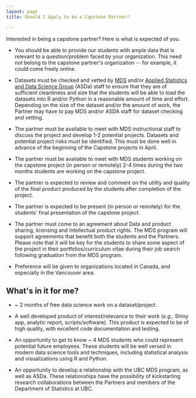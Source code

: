 ```yaml
---
layout: page
title: Should I Apply to be a Capstone Partner?

---
```


Interested in being a capstone partner? Here is what is expected of you.

- You should be able to provide our students with ample data that is relevant to a question/problem faced by your organization. This need not belong to the capstone partner's organization -- for example, it could come freely online.


- Datasets must be checked and vetted by [MDS](https://ubc-mds.github.io/) and/or [Applied Statistics and Data Science Group](http://asda.stat.ubc.ca/) (ASDa) staff to ensure that they are of sufficient cleanliness and size that the students will be able to load the datasets into R and/or Python in a reasonable amount of time and effort. Depending on the size of the dataset and/or the amount of work, the Partner may have to pay MDS and/or ASDA staff for dataset checking and vetting.

- The partner must be available to meet with MDS instructional staff to discuss the project and develop 1-2 potential projects. Datasets and potential project risks must be identified. This must be done well in advance of the beginning of the Capstone projects in April.

- The partner must be available to meet with MDS students working on the capstone project (in person or remotely) 2-4 times during the two months students are working on the capstone project.

- The partner is expected to review and comment on the utility and quality of the final product produced by the students after completion of the project.

- The partner is expected to be present (in person or remotely) for the students' final presentation of the capstone project.

- The partner must come to an agreement about Data and product sharing, licensing and intellectual product rights. The MDS program will support agreements that benefit both the students and the Partners. Please note that it will be key for the students to share some aspect of the project in their portfolios/curriculum vitae during their job search following graduation from the MDS program.

- Preference will be given to organizations located in Canada, and especially in the Vancouver area.

## What's in it for me?

- ~ 2 months of free data science work on a dataset/project.

- A well developed product of interest/relevance to their work (*e.g.,* Shiny app, analytic report, scripts/software). This product is expected to be of high quality, with excellent code documentation and testing.

- An opportunity to get to know ~ 4 MDS students who could represent potential future employees. These students will be well versed in modern data science tools and techniques, including statistical analysis and visualizations using R and Python.

- An opportunity to develop a relationship with the UBC MDS program, as well as ASDa. These relationships have the possibility of kickstarting research collaborations between the Partners and members of the Department of Statistics at UBC.
